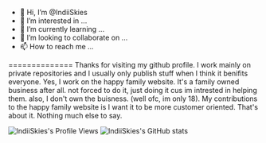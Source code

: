 - 👋 Hi, I’m @IndiiSkies
- 👀 I’m interested in ...
- 🌱 I’m currently learning ...
- 💞️ I’m looking to collaborate on ...
- 📫 How to reach me ...

==============
Thanks for visiting my github profile. I work mainly on private repositories and I usually only publish stuff when I think it benifits everyone. 
Yes, I work on the happy family website. It's a family owned business after all. not forced to do it, just doing it cus im intrested in helping them.
also, I don't own the buisness. (well ofc, im only 18). My contributions to the happy family website is I want it to be more customer oriented. That's about it. Nothing much else to say.

<!---
IndiiSkies/IndiiSkies is a ✨ special ✨ repository because its `README.md` (this file) appears on your GitHub profile.
You can click the Preview link to take a look at your changes.
--->
![IndiiSkies's Profile Views](https://komarev.com/ghpvc/?username=IndiiSkies)
![IndiiSkies's GitHub stats](https://github-readme-stats.vercel.app/api?username=IndiiSkies&count_private=true&show_icons=true&theme=merko)

